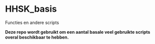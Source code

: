 # HHSK_basis
Functies en andere scripts

**Deze repo wordt gebruikt om een aantal basale veel gebruikte scripts overal beschikbaar te hebben.**
